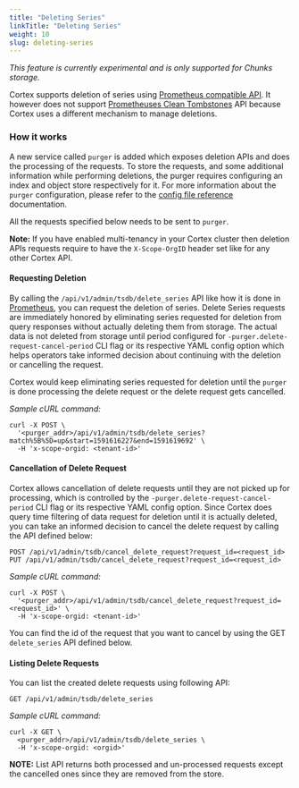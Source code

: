 ```yaml
---
title: "Deleting Series"
linkTitle: "Deleting Series"
weight: 10
slug: deleting-series
---
```


_This feature is currently experimental and is only supported for Chunks storage._

Cortex supports deletion of series using [Prometheus compatible API](https://prometheus.io/docs/prometheus/latest/querying/api/#delete-series).
It however does not support [Prometheuses Clean Tombstones](https://prometheus.io/docs/prometheus/latest/querying/api/#clean-tombstones) API because Cortex uses a different mechanism to manage deletions.

### How it works

A new service called `purger` is added which exposes deletion APIs and does the processing of the requests.
To store the requests, and some additional information while performing deletions, the purger requires configuring an index and object store respectively for it.
For more information about the `purger` configuration, please refer to the [config file reference](../configuration/config-file-reference.md#purger_config) documentation.

All the requests specified below needs to be sent to `purger`.

**Note:** If you have enabled multi-tenancy in your Cortex cluster then deletion APIs requests require to have the `X-Scope-OrgID` header set like for any other Cortex API.

#### Requesting Deletion

By calling the `/api/v1/admin/tsdb/delete_series` API like how it is done in [Prometheus](https://prometheus.io/docs/prometheus/latest/querying/api/#delete-series), you can request the deletion of series.
Delete Series requests are immediately honored by eliminating series requested for deletion from query responses without actually deleting them from storage.
The actual data is not deleted from storage until period configured for `-purger.delete-request-cancel-period` CLI flag or its respective YAML config option which helps operators take informed decision about continuing with the deletion or cancelling the request.

Cortex would keep eliminating series requested for deletion until the `purger` is done processing the delete request or the delete request gets cancelled.

_Sample cURL command:_
```
curl -X POST \
  '<purger_addr>/api/v1/admin/tsdb/delete_series?match%5B%5D=up&start=1591616227&end=1591619692' \
  -H 'x-scope-orgid: <tenant-id>'
```

#### Cancellation of Delete Request

Cortex allows cancellation of delete requests until they are not picked up for processing, which is controlled by the `-purger.delete-request-cancel-period` CLI flag or its respective YAML config option.
Since Cortex does query time filtering of data request for deletion until it is actually deleted, you can take an informed decision to cancel the delete request by calling the API defined below:

```
POST /api/v1/admin/tsdb/cancel_delete_request?request_id=<request_id>
PUT /api/v1/admin/tsdb/cancel_delete_request?request_id=<request_id>
```

_Sample cURL command:_
```
curl -X POST \
  '<purger_addr>/api/v1/admin/tsdb/cancel_delete_request?request_id=<request_id>' \
  -H 'x-scope-orgid: <tenant-id>'
```

You can find the id of the request that you want to cancel by using the GET `delete_series` API defined below.

#### Listing Delete Requests

You can list the created delete requests using following API:

```
GET /api/v1/admin/tsdb/delete_series
```

_Sample cURL command:_
```
curl -X GET \
  <purger_addr>/api/v1/admin/tsdb/delete_series \
  -H 'x-scope-orgid: <orgid>'
```

**NOTE:** List API returns both processed and un-processed requests except the cancelled ones since they are removed from the store.

